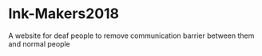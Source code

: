 # Ink-Makers2018
A website for deaf people to remove communication barrier between them and normal people
